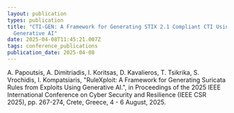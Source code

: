 ```yaml
---
layout: publication
types: publication
title: "CTI-GEN: A Framework for Generating STIX 2.1 Compliant CTI Using
  Generative AI"
date: 2025-04-08T11:45:21.007Z
tags: conference_publications
publication_date: 2025-04-08
---
```

<!--StartFragment-->

A. Papoutsis, A. Dimitriadis, I. Koritsas, D. Kavalieros, T. Tsikrika, S. Vrochidis, I. Kompatsiaris, "RuleXploit: A Framework for Generating Suricata Rules from Exploits Using Generative AI.", in Proceedings of the 2025 IEEE International Conference on Cyber Security and Resilience (IEEE CSR 2025), pp. 267-274, Crete, Greece, 4 - 6 August, 2025.

<!--EndFragment-->